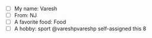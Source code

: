  - [ ] My name: Varesh
 - [ ] From: NJ
 - [ ] A favorite food: Food
 - [ ] A hobby: sport
 @vareshpvareshp self-assigned this 8 
